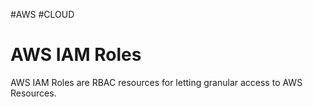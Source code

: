#AWS #CLOUD 

# AWS IAM Roles

AWS IAM Roles are RBAC resources for letting granular access to AWS Resources. 

